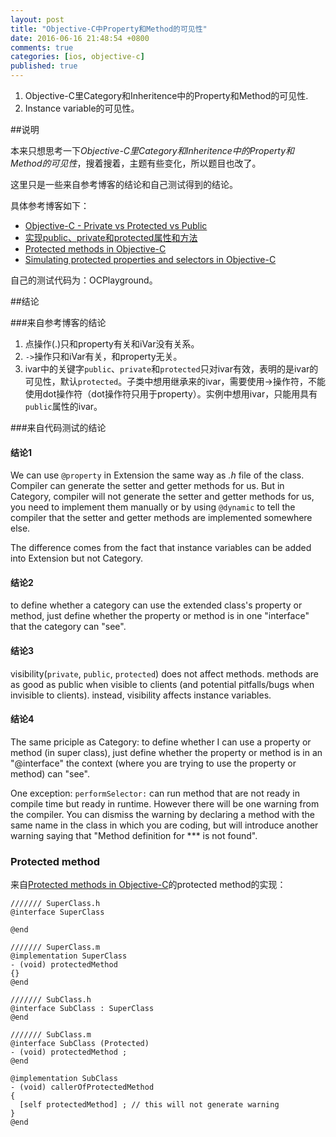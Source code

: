 ```yaml
---
layout: post
title: "Objective-C中Property和Method的可见性"
date: 2016-06-16 21:48:54 +0800
comments: true
categories: [ios, objective-c]
published: true
---
```


1. Objective-C里Category和Inheritence中的Property和Method的可见性.
2. Instance variable的可见性。

<!-- more -->

##说明

本来只想思考一下*Objective-C里Category和Inheritence中的Property和Method的可见性*，搜着搜着，主题有些变化，所以题目也改了。

这里只是一些来自参考博客的结论和自己测试得到的结论。

具体参考博客如下：

* [Objective-C - Private vs Protected vs Public](http://stackoverflow.com/questions/4869935/objective-c-private-vs-protected-vs-public)
* [实现public、private和protected属性和方法](http://stackoverflow.com/questions/12633627/expose-a-private-objective-c-method-or-property-to-subclasses)
* [Protected methods in Objective-C](http://stackoverflow.com/questions/3725857/protected-methods-in-objective-c)
* [Simulating protected properties and selectors in Objective-C](http://bootstragram.com/blog/simulating-protected-modifier-with-objective-c/)

自己的测试代码为：OCPlayground。

##结论

###来自参考博客的结论

1. 点操作(.)只和property有关和iVar没有关系。
2. `->`操作只和iVar有关，和property无关。
3. ivar中的关键字`public`、`private`和`protected`只对ivar有效，表明的是ivar的可见性，默认`protected`。子类中想用继承来的ivar，需要使用->操作符，不能使用dot操作符（dot操作符只用于property）。实例中想用ivar，只能用具有`public`属性的ivar。

###来自代码测试的结论

#### 结论1

We can use `@property` in Extension the same way as *.h* file of the class. Compiler can generate the setter and getter methods for us. But in Category, compiler will not generate the setter and getter methods for us, you need to implement them manually or by using `@dynamic` to tell the compiler that the setter and getter methods are implemented somewhere else.

The difference comes from the fact that instance variables can be added into Extension but not Category.

#### 结论2

to define whether a category can use the extended class's property or method, just define whether the property or method is in one "interface" that the category can "see".

#### 结论3

visibility(`private`, `public`, `protected`) does not affect methods. methods are as good as public when visible to clients (and potential pitfalls/bugs when invisible to clients). instead, visibility affects instance variables.

#### 结论4
The same priciple as Category: to define whether I can use a property or method (in super class), just define whether the property or method is in an "@interface" the context (where you are trying to use the property or method) can "see". 

One exception: `performSelector:` can run method that are not ready in compile time but ready in runtime. However there will be one warning from the compiler. You can dismiss the warning by declaring a method with the same name in the class in which you are coding, but will introduce another warning saying that "Method definition for *** is not found".

### Protected method

来自[Protected methods in Objective-C](http://stackoverflow.com/questions/3725857/protected-methods-in-objective-c)的protected method的实现：

```
/////// SuperClass.h
@interface SuperClass

@end

/////// SuperClass.m
@implementation SuperClass
- (void) protectedMethod
{}
@end

/////// SubClass.h
@interface SubClass : SuperClass
@end

/////// SubClass.m
@interface SubClass (Protected)
- (void) protectedMethod ;
@end

@implementation SubClass
- (void) callerOfProtectedMethod
{
  [self protectedMethod] ; // this will not generate warning
} 
@end
```
